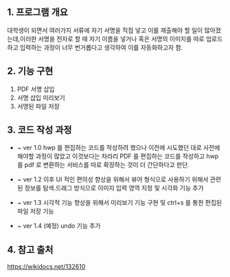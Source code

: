 ## 1. 프로그램 개요 

대학생이 되면서 여러가지 서류에 자기 서명을 직접 넣고 이를 제출해야 할 일이 많아졌는데,이러한 서명을 전자로 할 때 자기 이름을 넣거나 혹은 서명의 이미지를 따로 업로드하고 입력하는 과정이 너무 번거롭다고 생각하여 이를 자동화하고자 함.

## 2. 기능 구현

1. PDF 서명 삽입
2. 서명 삽입 미리보기
3. 서명된 파일 저장

## 3. 코드 작성 과정

- ~ ver 1.0
	hwp 를 편집하는 코드를 작성하려 했으나 이전에 시도했던 대로 사전에 해야할 과정이 많았고 이것보다는 차라리 PDF 를 편집하는 코드를 작성하고 hwp 를 pdf 로 변환하는 서비스를 따로 확장하는 것이 더 간단하다고 판단.
	
- ~ ver 1.2 
	이후 UI 적인 편의성 향상을 위해서 뷰어 형식으로 사용하기 위해서 관련된 정보를 탐색.드래그 방식으로 이미지 입력 영역 지정 및 시각화 기능 추가
	
- ~ ver 1.3
	시각적 기능 향상을 위해서 미리보기 기능 구현 및 ctrl+s 를 통한 편집된 파일 저장 기능
- ~ ver 1.4 (예정) 
	undo 기능 추가

## 4. 참고 출처
https://wikidocs.net/132610
